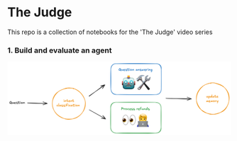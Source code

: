 # The Judge

This repo is a collection of notebooks for the 'The Judge' video series

### 1. Build and evaluate an agent

<img src="./build-eval-agent/images/architecture.png" alt="architecture" width="1250">
